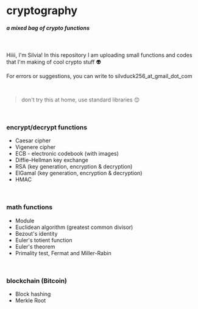 # cryptography

##### _a mixed bag of crypto functions_

&nbsp;

Hiiii, I'm Silvia! In this repository I am uploading small functions and codes that I'm making of cool crypto stuff :alien:

For errors or suggestions, you can write to silvduck256_at_gmail_dot_com

&nbsp;

> don't try this at home, use standard libraries :blush:

&nbsp;

### encrypt/decrypt functions

- Caesar cipher
- Vigenere cipher
- ECB - electronic codebook (with images)
- Diffie–Hellman key exchange
- RSA (key generation, encryption & decryption)
- ElGamal (key generation, encryption & decryption)
- HMAC

&nbsp;

### math functions

- Module
- Euclidean algorithm (greatest common divisor)
- Bezout's identity
- Euler's totient function
- Euler's theorem
- Primality test, Fermat and Miller-Rabin

&nbsp;

### blockchain (Bitcoin)

- Block hashing
- Merkle Root

